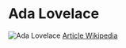 # Ada Lovelace
![Ada Lovelace](https://upload.wikimedia.org/wikipedia/commons/thumb/b/b7/Ada_Byron_daguerreotype_by_Antoine_Claudet_1843_or_1850_-_cropped.png/192px-Ada_Byron_daguerreotype_by_Antoine_Claudet_1843_or_1850_-_cropped.png) [Article Wikipedia](https://fr.wikipedia.org/wiki/Ada_Lovelace)